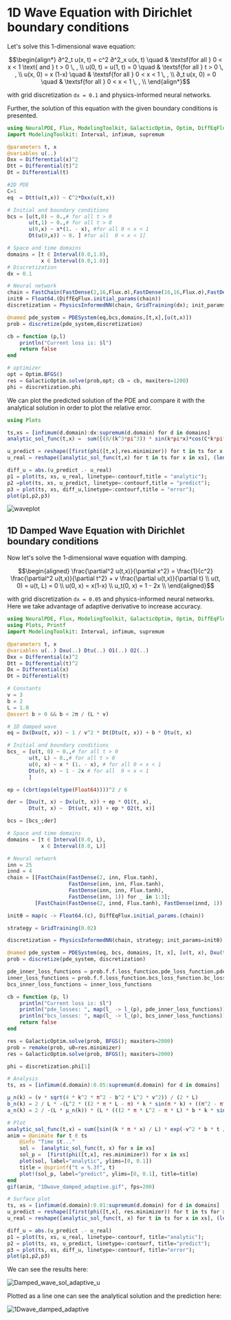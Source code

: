 # 1D Wave Equation with Dirichlet boundary conditions

Let's solve this 1-dimensional wave equation:

```math
\begin{align*}
∂^2_t u(x, t) = c^2 ∂^2_x u(x, t) \quad & \textsf{for all } 0 < x < 1 \text{ and } t > 0 \, , \\
u(0, t) = u(1, t) = 0 \quad & \textsf{for all } t > 0 \, , \\
u(x, 0) = x (1-x)     \quad & \textsf{for all } 0 < x < 1 \, , \\
∂_t u(x, 0) = 0       \quad & \textsf{for all } 0 < x < 1 \, , \\
\end{align*}
```

with grid discretization `dx = 0.1` and physics-informed neural networks.

Further, the solution of this equation with the given boundary conditions is presented.

```julia
using NeuralPDE, Flux, ModelingToolkit, GalacticOptim, Optim, DiffEqFlux
import ModelingToolkit: Interval, infimum, supremum

@parameters t, x
@variables u(..)
Dxx = Differential(x)^2
Dtt = Differential(t)^2
Dt = Differential(t)

#2D PDE
C=1
eq  = Dtt(u(t,x)) ~ C^2*Dxx(u(t,x))

# Initial and boundary conditions
bcs = [u(t,0) ~ 0.,# for all t > 0
       u(t,1) ~ 0.,# for all t > 0
       u(0,x) ~ x*(1. - x), #for all 0 < x < 1
       Dt(u(0,x)) ~ 0. ] #for all  0 < x < 1]

# Space and time domains
domains = [t ∈ Interval(0.0,1.0),
           x ∈ Interval(0.0,1.0)]
# Discretization
dx = 0.1

# Neural network
chain = FastChain(FastDense(2,16,Flux.σ),FastDense(16,16,Flux.σ),FastDense(16,1))
initθ = Float64.(DiffEqFlux.initial_params(chain))
discretization = PhysicsInformedNN(chain, GridTraining(dx); init_params = initθ)

@named pde_system = PDESystem(eq,bcs,domains,[t,x],[u(t,x)])
prob = discretize(pde_system,discretization)

cb = function (p,l)
    println("Current loss is: $l")
    return false
end

# optimizer
opt = Optim.BFGS()
res = GalacticOptim.solve(prob,opt; cb = cb, maxiters=1200)
phi = discretization.phi
```

We can plot the predicted solution of the PDE and compare it with the analytical solution in order to plot the relative error.

```julia
using Plots

ts,xs = [infimum(d.domain):dx:supremum(d.domain) for d in domains]
analytic_sol_func(t,x) =  sum([(8/(k^3*pi^3)) * sin(k*pi*x)*cos(C*k*pi*t) for k in 1:2:50000])

u_predict = reshape([first(phi([t,x],res.minimizer)) for t in ts for x in xs],(length(ts),length(xs)))
u_real = reshape([analytic_sol_func(t,x) for t in ts for x in xs], (length(ts),length(xs)))

diff_u = abs.(u_predict .- u_real)
p1 = plot(ts, xs, u_real, linetype=:contourf,title = "analytic");
p2 =plot(ts, xs, u_predict, linetype=:contourf,title = "predict");
p3 = plot(ts, xs, diff_u,linetype=:contourf,title = "error");
plot(p1,p2,p3)
```

![waveplot](https://user-images.githubusercontent.com/12683885/101984293-74a7a380-3c91-11eb-8e78-72a50d88e3f8.png)

## 1D Damped Wave Equation with Dirichlet boundary conditions

Now let's solve the 1-dimensional wave equation with damping.

```math
\begin{aligned}
\frac{\partial^2 u(t,x)}{\partial x^2} = \frac{1}{c^2} \frac{\partial^2 u(t,x)}{\partial t^2} + v \frac{\partial u(t,x)}{\partial t} \\
u(t, 0) = u(t, L) = 0 \\
u(0, x) = x(1-x) \\
u_t(0, x) = 1 - 2x \\
\end{aligned}
```

with grid discretization `dx = 0.05` and physics-informed neural networks. Here we take advantage of adaptive derivative to increase accuracy.

```julia
using NeuralPDE, Flux, ModelingToolkit, GalacticOptim, Optim, DiffEqFlux
using Plots, Printf
import ModelingToolkit: Interval, infimum, supremum

@parameters t, x
@variables u(..) Dxu(..) Dtu(..) O1(..) O2(..)
Dxx = Differential(x)^2
Dtt = Differential(t)^2
Dx = Differential(x)
Dt = Differential(t)

# Constants
v = 3
b = 2
L = 1.0
@assert b > 0 && b < 2π / (L * v)

# 1D damped wave
eq = Dx(Dxu(t, x)) ~ 1 / v^2 * Dt(Dtu(t, x)) + b * Dtu(t, x)

# Initial and boundary conditions
bcs_ = [u(t, 0) ~ 0.,# for all t > 0
       u(t, L) ~ 0.,# for all t > 0
       u(0, x) ~ x * (1. - x), # for all 0 < x < 1
       Dtu(0, x) ~ 1 - 2x # for all  0 < x < 1
       ]

ep = (cbrt(eps(eltype(Float64))))^2 / 6

der = [Dxu(t, x) ~ Dx(u(t, x)) + ep * O1(t, x),
       Dtu(t, x) ~  Dt(u(t, x)) + ep * O2(t, x)]

bcs = [bcs_;der]

# Space and time domains
domains = [t ∈ Interval(0.0, L),
           x ∈ Interval(0.0, L)]

# Neural network
inn = 25
innd = 4
chain = [[FastChain(FastDense(2, inn, Flux.tanh),
                    FastDense(inn, inn, Flux.tanh),
                    FastDense(inn, inn, Flux.tanh),
                    FastDense(inn, 1)) for _ in 1:3];
         [FastChain(FastDense(2, innd, Flux.tanh), FastDense(innd, 1)) for _ in 1:2];]

initθ = map(c -> Float64.(c), DiffEqFlux.initial_params.(chain))

strategy = GridTraining(0.02)

discretization = PhysicsInformedNN(chain, strategy; init_params=initθ)

@named pde_system = PDESystem(eq, bcs, domains, [t, x], [u(t, x), Dxu(t, x), Dtu(t, x), O1(t, x), O2(t, x)])
prob = discretize(pde_system, discretization)

pde_inner_loss_functions = prob.f.f.loss_function.pde_loss_function.pde_loss_functions.contents
inner_loss_functions = prob.f.f.loss_function.bcs_loss_function.bc_loss_functions.contents
bcs_inner_loss_functions = inner_loss_functions

cb = function (p, l)
    println("Current loss is: $l")
    println("pde_losses: ", map(l_ -> l_(p), pde_inner_loss_functions))
    println("bcs_losses: ", map(l_ -> l_(p), bcs_inner_loss_functions))
    return false
end

res = GalacticOptim.solve(prob, BFGS(); maxiters=2000)
prob = remake(prob, u0=res.minimizer)
res = GalacticOptim.solve(prob, BFGS(); maxiters=2000)

phi = discretization.phi[1]

# Analysis
ts, xs = [infimum(d.domain):0.05:supremum(d.domain) for d in domains]

μ_n(k) = (v * sqrt(4 * k^2 * π^2 - b^2 * L^2 * v^2)) / (2 * L)
b_n(k) = 2 / L * -(L^2 * ((2 * π * L - π) * k * sin(π * k) + ((π^2 - π^2 * L) * k^2 + 2 * L) * cos(π * k) - 2 * L)) / (π^3 * k^3) # vegas((x, ϕ) -> ϕ[1] = sin(k * π * x[1]) * f(x[1])).integral[1]
a_n(k) = 2 / -(L * μ_n(k)) * (L * (((2 * π * L^2 - π * L) * b * k * sin(π * k) + ((π^2 * L - π^2 * L^2) * b * k^2 + 2 * L^2 * b) * cos(π * k) - 2 * L^2 * b) * v^2 + 4 * π * L * k * sin(π * k) + (2 * π^2 - 4 * π^2 * L) * k^2 * cos(π * k) - 2 * π^2 * k^2)) / (2 * π^3 * k^3)

# Plot
analytic_sol_func(t,x) = sum([sin((k * π * x) / L) * exp(-v^2 * b * t / 2) * (a_n(k) * sin(μ_n(k) * t) + b_n(k) * cos(μ_n(k) * t)) for k in 1:2:100]) # TODO replace 10 with 500
anim = @animate for t ∈ ts
    @info "Time $t..."
    sol =  [analytic_sol_func(t, x) for x in xs]
    sol_p =  [first(phi([t,x], res.minimizer)) for x in xs]
    plot(sol, label="analytic", ylims=[0, 0.1])
    title = @sprintf("t = %.3f", t)
    plot!(sol_p, label="predict", ylims=[0, 0.1], title=title)
end
gif(anim, "1Dwave_damped_adaptive.gif", fps=200)

# Surface plot
ts, xs = [infimum(d.domain):0.01:supremum(d.domain) for d in domains]
u_predict = reshape([first(phi([t,x], res.minimizer)) for t in ts for x in xs], (length(ts), length(xs)))
u_real = reshape([analytic_sol_func(t, x) for t in ts for x in xs], (length(ts), length(xs)))

diff_u = abs.(u_predict .- u_real)
p1 = plot(ts, xs, u_real, linetype=:contourf, title="analytic");
p2 = plot(ts, xs, u_predict, linetype=:contourf, title="predict");
p3 = plot(ts, xs, diff_u, linetype=:contourf, title="error");
plot(p1,p2,p3)
```

We can see the results here:

![Damped_wave_sol_adaptive_u](https://user-images.githubusercontent.com/12683885/149665332-d4daf7d0-682e-4933-a2b4-34f403881afb.png)

Plotted as a line one can see the analytical solution and the prediction here:

![1Dwave_damped_adaptive](https://user-images.githubusercontent.com/12683885/149665327-69d04c01-2240-45ea-981e-a7b9412a3b58.gif)
